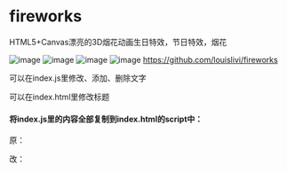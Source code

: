 # fireworks
HTML5+Canvas漂亮的3D烟花动画生日特效，节日特效，烟花

![image](http://upload-images.jianshu.io/upload_images/6411787-aaf971906d6a5922?imageMogr2/auto-orient/strip%7CimageView2/2/w/1240)
![image](http://upload-images.jianshu.io/upload_images/6411787-fb4a6506ca1bf129?imageMogr2/auto-orient/strip%7CimageView2/2/w/1240)
![image](http://upload-images.jianshu.io/upload_images/6411787-fc45fd483ca986dc?imageMogr2/auto-orient/strip%7CimageView2/2/w/1240)
![image](http://upload-images.jianshu.io/upload_images/6411787-e8fda7078860c7d1?imageMogr2/auto-orient/strip%7CimageView2/2/w/1240)
https://github.com/louislivi/fireworks

可以在index.js里修改、添加、删除文字

可以在index.html里修改标题

#### 将index.js里的内容全部复制到index.html的script中：
原：<script src="js/index.js"></script>

改：
<script language="JavaScript">

</script>
